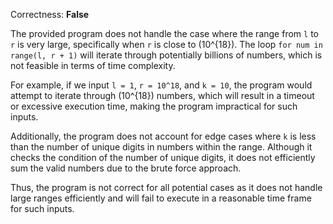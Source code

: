 Correctness: **False**

The provided program does not handle the case where the range from `l` to `r` is very large, specifically when `r` is close to \(10^{18}\). The loop `for num in range(l, r + 1)` will iterate through potentially billions of numbers, which is not feasible in terms of time complexity. 

For example, if we input `l = 1`, `r = 10^18`, and `k = 10`, the program would attempt to iterate through \(10^{18}\) numbers, which will result in a timeout or excessive execution time, making the program impractical for such inputs.

Additionally, the program does not account for edge cases where `k` is less than the number of unique digits in numbers within the range. Although it checks the condition of the number of unique digits, it does not efficiently sum the valid numbers due to the brute force approach.

Thus, the program is not correct for all potential cases as it does not handle large ranges efficiently and will fail to execute in a reasonable time frame for such inputs.